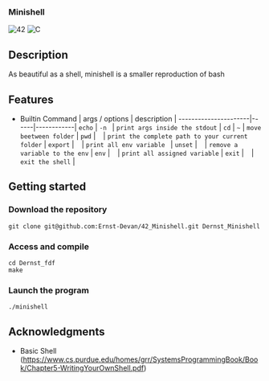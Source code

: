 ### Minishell
![42](https://img.shields.io/badge/-42-black?style=for-the-badge&logo=42&logoColor=white) ![C](https://img.shields.io/badge/c-%2300599C.svg?style=for-the-badge&logo=c&logoColor=white)

## Description
As beautiful as a shell, minishell is a smaller reproduction of bash
## Features
- Builtin
Command               | args / options | description |
----------------------|------|------------|
`echo`       | `-n ` | `print args inside the stdout` |
`cd`        | `~` | `move beetween folder` |
`pwd`     | ` ` | `print the complete path to your current folder` | 
`export`    | ` ` | `print all env variable ` |
`unset`     | ` ` | `remove a variable to the env` |
`env`       | ` ` |  `print all assigned variable` | 
`exit`     | ` ` | `exit the shell` |


## Getting started
### Download the repository
```
git clone git@github.com:Ernst-Devan/42_Minishell.git Dernst_Minishell
```
### Access and compile
```
cd Dernst_fdf
make
```
### Launch the program
```
./minishell
```
## Acknowledgments
- Basic Shell (https://www.cs.purdue.edu/homes/grr/SystemsProgrammingBook/Book/Chapter5-WritingYourOwnShell.pdf)

